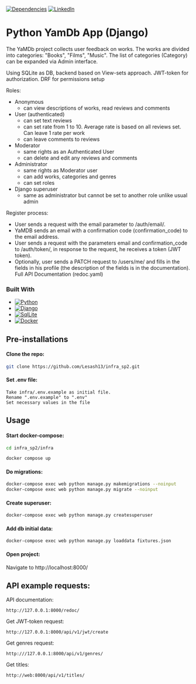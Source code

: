 [![Dependencies][dependency-shield]][dependency-url]
[![LinkedIn][linkedin-shield]][linkedin-url]

# Python YamDb App (Django)

The YaMDb project collects user feedback on works. The works are divided into categories: "Books", "Films", "Music". The
list of categories (Category) can be expanded via Admin interface.

Using SQLite as DB, backend based on View-sets approach.
JWT-token for authorization.
DRF for permissions setup

Roles:

* Anonymous
    * can view descriptions of works, read reviews and comments
* User (authenticated)
    * can set text reviews
    * can set rate from 1 to 10. Average rate is based on all reviews set. Can leave 1 rate per work
    * can leave comments to reviews
* Moderator
    * same rights as an Authenticated User
    * can delete and edit any reviews and comments
* Administrator
    * same rights as Moderator user
    * can add works, categories and genres
    * can set roles
* Django superuser
    * same as administrator but cannot be set to another role unlike usual admin

Register process:

* User sends a request with the email parameter to /auth/email/.
* YaMDB sends an email with a confirmation code (confirmation_code) to the email address.
* User sends a request with the parameters email and confirmation_code to /auth/token/, in response to the request, he
  receives a token (JWT token).
* Optionally, user sends a PATCH request to /users/me/ and fills in the fields in his profile (the description of the
  fields is in the documentation). Full API Documentation (redoc.yaml)

### Built With

* [![Python][Python.io]][Python-url]
* [![Django][Django.io]][Django-url]
* [![SqlLite][SqlLite.io]][SqlLite-url]
* [![Docker][Docker.io]][Docker-url]

## Pre-installations

#### Clone the repo:

```sh
git clone https://github.com/Lesash13/infra_sp2.git
```
#### Set .env file:
```
Take infra/.env.example as initial file.
Rename ".env.example" to ".env"
Set necessary values in the file
```

## Usage

#### Start docker-compose:

```sh
cd infra_sp2/infra
```

```sh
docker compose up
```

#### Do migrations:

```sh
docker-compose exec web python manage.py makemigrations --noinput  
docker-compose exec web python manage.py migrate --noinput
```

#### Create superuser:

```sh
docker-compose exec web python manage.py createsuperuser
```

#### Add db initial data:

```sh
docker-compose exec web python manage.py loaddata fixtures.json
```

#### Open project:

Navigate to http://localhost:8000/



## API example requests:

API documentation:
```
http://127.0.0.1:8000/redoc/
```

Get JWT-token request: 
```
http://127.0.0.1:8000/api/v1/jwt/create
```

Get genres request:

```
http:///127.0.0.1:8000/api/v1/genres/
```

Get titles: 

```
http://web:8000/api/v1/titles/
```


<!-- MARKDOWN LINKS & IMAGES -->

[dependency-shield]: https://img.shields.io/badge/Dependency_Graph-darkgreen?style=for-the-badge

[dependency-url]: https://github.com/Lesash13/infra_sp2/network/dependencies

[linkedin-shield]: https://img.shields.io/badge/-LinkedIn-black.svg?style=for-the-badge&logo=linkedin&colorB=darkblue

[linkedin-url]: https://www.linkedin.com/in/victoriya-mitrofanova-96839278/

[Python.io]: https://img.shields.io/badge/-Python-yellow?style=for-the-badge&logo=python

[Python-url]: https://www.python.org/

[Django.io]: https://img.shields.io/badge/-Django-darkgreen?style=for-the-badge&logo=django

[Django-url]: https://www.djangoproject.com/

[SqlLite.io]: https://img.shields.io/badge/-SQLite-blue?style=for-the-badge&logo=sqlite

[SqlLite-url]: https://www.sqlite.org/index.html

[Docker.io]: https://img.shields.io/badge/-Docker-lightblue?style=for-the-badge&logo=docker

[Docker-url]: https://docs.docker.com/
